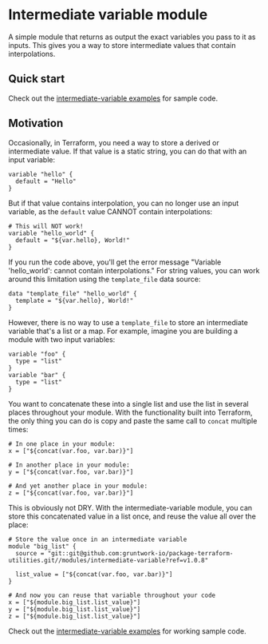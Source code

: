 # Intermediate variable module

A simple module that returns as output the exact variables you pass to it as inputs. This gives you a way to store
intermediate values that contain interpolations.



## Quick start

Check out the [intermediate-variable examples](https://github.com/terraform-modules-krish/terraform-aws-utilities/blob/v0.0.4/examples/intermediate-variable) for sample code. 




## Motivation

Occasionally, in Terraform, you need a way to store a derived or intermediate value. If that value is a static string, 
you can do that with an input variable:

```hcl
variable "hello" {
  default = "Hello"
}
```

But if that value contains interpolation, you can no longer use an input variable, as the `default` value CANNOT 
contain interpolations:

```hcl
# This will NOT work!
variable "hello_world" {
  default = "${var.hello}, World!"
}
```

If you run the code above, you'll get the error message "Variable 'hello_world': cannot contain interpolations." For 
string values, you can work around this limitation using the `template_file` data source:

```hcl
data "template_file" "hello_world" {
  template = "${var.hello}, World!"
}
```

However, there is no way to use a `template_file` to store an intermediate variable that's a list or a map. For 
example, imagine you are building a module with two input variables:
 
```hcl
variable "foo" {
  type = "list"
}
variable "bar" {
  type = "list"
}
```

You want to concatenate these into a single list and use the list in several places throughout your module. With the
functionality built into Terraform, the only thing you can do is copy and paste the same call to `concat` multiple 
times:
 
```hcl
# In one place in your module:
x = ["${concat(var.foo, var.bar)}"]

# In another place in your module:
y = ["${concat(var.foo, var.bar)}"]

# And yet another place in your module:
z = ["${concat(var.foo, var.bar)}"]
```

This is obviously not DRY. With the intermediate-variable module, you can store this concatenated value in a list once, 
and reuse the value all over the place:

```hcl
# Store the value once in an intermediate variable
module "big_list" {
  source = "git::git@github.com:gruntwork-io/package-terraform-utilities.git//modules/intermediate-variable?ref=v1.0.8"

  list_value = ["${concat(var.foo, var.bar)}"]
}

# And now you can reuse that variable throughout your code
x = ["${module.big_list.list_value}"]
y = ["${module.big_list.list_value}"]
z = ["${module.big_list.list_value}"]
```

Check out the [intermediate-variable examples](https://github.com/terraform-modules-krish/terraform-aws-utilities/blob/v0.0.4/examples/intermediate-variable) for working sample code.




